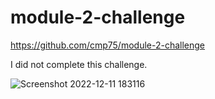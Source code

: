 # module-2-challenge

https://github.com/cmp75/module-2-challenge

I did not complete this challenge.  

![Screenshot 2022-12-11 183116](https://user-images.githubusercontent.com/118092017/206936044-7855b056-d811-4fc2-9a43-8e5027a6df83.png)
